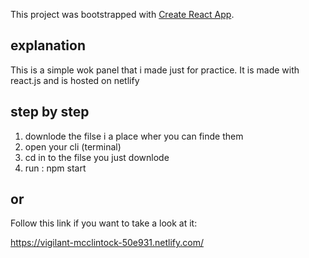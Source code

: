 This project was bootstrapped with [Create React App](https://github.com/facebook/create-react-app).

## explanation

This is a simple wok panel that i made just for practice.
It is made with react.js and is hosted on netlify



## step by step

1. downlode the filse i a place wher you can finde them
2. open your cli (terminal)
3. cd in to the filse you just downlode
4. run : npm start 

## or 

Follow this link if you want to take a look at it:  

https://vigilant-mcclintock-50e931.netlify.com/
